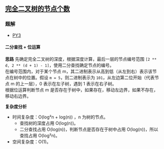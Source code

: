 ## [完全二叉树的节点个数](https://leetcode.cn/problems/count-complete-tree-nodes/)

### 题解
+ [PY3](../../py3/256/222.py)

#### 二分查找 + 位运算
**思路**
先确定完全二叉树的深度，根据深度计算，最后一层的节点编号范围 `[2 ** d, 2 ** (d + 1) - 1]`，使用二分查找确定节点的编号。  
在编号范围内，对于某个节点 m，其二进制表示从高到低（从左到右）表示该节点在树中的位置。假设 `m = 5`，则二进制表示为 `101`，从左边第二位开始（代表节点 m 的上一层），0 表示在左子树，遇到 1 表示在右子树。  
根据位运算判断节点 m 是否存在于树中，如果存在，移动左边界，如果不存在，移动右边界。

**复杂度分析**
+ 时间复杂度：O(log²n + log(n)) ，n 为树的节点。
  - 查找树的深度占用 O(log(n))。
  - 二分查找占用 O(log(n))，判断节点是否存在于树中占用 O(log(n))，所以查找占用 O(log²n)。
+ 空间复杂度：O(1)。